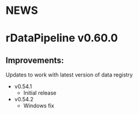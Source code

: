 # NEWS
# rDataPipeline v0.60.0
## Improvements:
  Updates to work with latest version of data registry
- v0.54.1
  - Initial release
- v0.54.2
  - Windows fix
